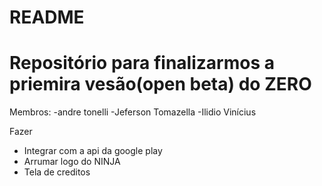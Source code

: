 # README #

# Repositório para finalizarmos a priemira vesão(open beta) do ZERO #

Membros:
-andre tonelli
-Jeferson Tomazella
-Ilidio Vinícius

Fazer

- Integrar com a api da google play 
- Arrumar logo do NINJA
- Tela de creditos